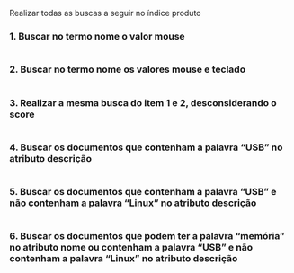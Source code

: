 Realizar todas as buscas a seguir no índice produto

### 1. Buscar no termo nome o valor mouse
```
```

### 2. Buscar no termo nome os valores mouse e teclado
```
```

### 3. Realizar a mesma busca do item 1 e 2, desconsiderando o score
```
```

### 4. Buscar os documentos que contenham a palavra “USB” no atributo descrição
```
```

### 5. Buscar os documentos que contenham a palavra “USB” e não contenham a palavra “Linux” no atributo descrição
```
```

### 6. Buscar os documentos que podem ter a palavra “memória” no atributo nome ou contenham a palavra “USB” e não contenham a palavra “Linux” no atributo descrição
```
```
